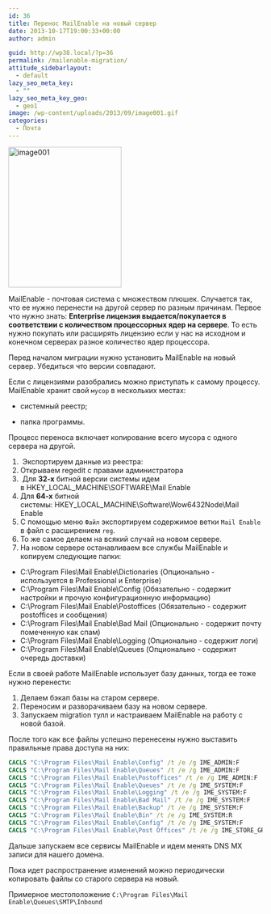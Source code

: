 ```yaml
---
id: 36
title: Перенос MailEnable на новый сервер
date: 2013-10-17T19:00:33+00:00
author: admin

guid: http://wp38.local/?p=36
permalink: /mailenable-migration/
attitude_sidebarlayout:
  - default
lazy_seo_meta_key:
  - ""
lazy_seo_meta_key_geo:
  - geo1
image: /wp-content/uploads/2013/09/image001.gif
categories:
  - Почта
---
```

[<img class="alignnone size-full wp-image-37 aligncenter" alt="image001" src="/wp-content/uploads/2013/09/image001.gif" width="224" height="278" />](/wp-content/uploads/2013/09/image001.gif)

MailEnable - почтовая система с множеством плюшек. Случается так, что ее нужно перенести на другой сервер по разным причинам. Первое что нужно знать: **Enterprise лицензия выдается/покупается в соответствии с количеством процессорных ядер на сервере**. То есть нужно покупать или расширять лицензию если у нас на исходном и конечном серверах разное количество ядер процессора.

Перед началом миграции нужно установить MailEnable на новый сервер. Убедиться что версии совпадают. <!--more-->

Если с лицензиями разобрались можно приступать к самому процессу. MailEnable хранит свой `мусор` в нескольких местах:

- системный реестр;

- папка программы.

	

Процесс переноса включает копирование всего мусора с одного сервера на другой.

1.  Экспортируем данные из реестра:  
  1. Открываем regedit с правами администратора  
  2.  Для **32-х** битной версии системы идем в HKEY_LOCAL_MACHINE\SOFTWARE\Mail Enable  
  3. Для **64-х** битной системы: HKEY_LOCAL_MACHINE\Software\Wow6432Node\Mail Enable  
  4. С помощью меню `Файл` экспортируем содержимое ветки `Mail Enable` в файл с расширением `reg`.  
  5. То же самое делаем на всякий случай на новом сервере.  
2. На новом сервере останавливаем все службы MailEnable и копируем следующие папки:
  * C:\Program Files\Mail Enable\Dictionaries (Опционально - используется в Professional и Enterprise)  
  * C:\Program Files\Mail Enable\Config (Обязательно - содержит настройки и прочую конфигурационную информацию)  
  * C:\Program Files\Mail Enable\Postoffices (Обязательно - содержит postoffices и сообщения)  
  * C:\Program Files\Mail Enable\Bad Mail (Опционально - содержит почту помеченную как спам)  
  * C:\Program Files\Mail Enable\Logging (Опционально - содержит логи)  
  * C:\Program Files\Mail Enable\Queues (Опционально - содержит очередь доставки)

Если в своей работе MailEnable использует базу данных, тогда ее тоже нужно перенести:

1. Делаем бэкап базы на старом сервере.
2. Переносим и разворачиваем базу на новом сервере.
3. Запускаем migration тулл и настраиваем MailEnable на работу с новой базой.

После того как все файлы успешно перенесены нужно выставить правильные права доступа на них:

```cmd
CACLS "C:\Program Files\Mail Enable\Config" /t /e /g IME_ADMIN:F
CACLS "C:\Program Files\Mail Enable\Queues" /t /e /g IME_ADMIN:F
CACLS "C:\Program Files\Mail Enable\Postoffices" /t /e /g IME_ADMIN:F
CACLS "C:\Program Files\Mail Enable\Queues" /t /e /g IME_SYSTEM:F
CACLS "C:\Program Files\Mail Enable\Logging" /t /e /g IME_SYSTEM:F
CACLS "C:\Program Files\Mail Enable\Bad Mail" /t /e /g IME_SYSTEM:F
CACLS "C:\Program Files\Mail Enable\Backup" /t /e /g IME_SYSTEM:F
CACLS "C:\Program Files\Mail Enable\Bin" /t /e /g IME_SYSTEM:R
CACLS "C:\Program Files\Mail Enable\Config" /t /e /g IME_SYSTEM:F
CACLS "C:\Program Files\Mail Enable\Post Offices" /t /e /g IME_STORE_GROUP:F
```

Дальше запускаем все сервисы MailEnable и идем менять DNS MX записи для нашего домена.

Пока идет распространение изменений можно периодически копировать файлы со старого сервера на новый.

Примерное местоположение `C:\Program Files\Mail Enable\Queues\SMTP\Inbound`
